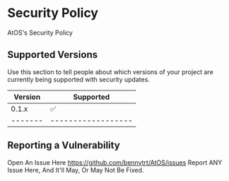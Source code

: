# Security Policy
AtOS's Security Policy
## Supported Versions

Use this section to tell people about which versions of your project are
currently being supported with security updates.

| Version | Supported          |
| ------- | ------------------ |
| 0.1.x   | :white_check_mark: |
| ------- | ------------------ |
## Reporting a Vulnerability

Open An Issue Here <https://github.com/bennytrt/AtOS/issues>
Report ANY Issue Here, And It'll May, Or May Not Be Fixed.
